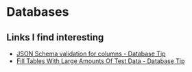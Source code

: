 # Databases

## Links I find interesting

* [JSON Schema validation for columns - Database Tip](https://sqlfordevs.com/json-schema-validation)
* [Fill Tables With Large Amounts Of Test Data - Database Tip](https://sqlfordevs.com/fill-table-test-data?ref=Newsletter)
